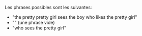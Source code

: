 
Les phrases possibles sont les suivantes:

* "the pretty pretty girl sees the boy who likes the pretty girl"
* "" (une phrase vide)
* "who sees the pretty girl"
